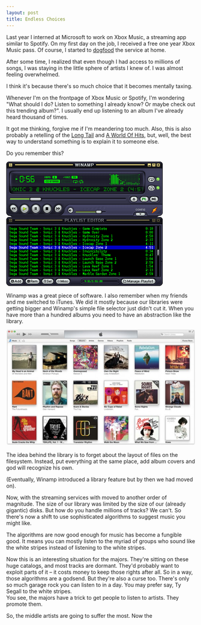 ```yaml
---
layout: post
title: Endless Choices
---
```

Last year I interned at Microsoft to work on Xbox Music, a streaming app similar to Spotify. On my first day on the job, I received a free one year Xbox Music pass. Of course, I started to [dogfood](http://en.wikipedia.org/wiki/Dogfooding) the service at home.

After some time, I realized that even though I had access to millions of songs, I was staying in the little sphere of artists I knew of. I was almost feeling overwhelmed.

<!-- more -->

I think it's because there's so much choice that it becomes mentally taxing. 

Whenever I'm on the frontpage of Xbox Music or Spotify, I'm wondering "What should I do? Listen to something I already know? Or maybe check out this trending album?". I usually end up listening to an album I've already heard thousand of times.

It got me thinking, forgive me if I'm meandering too much. Also, this is also probably a retelling of the [Long Tail](http://www.amazon.com/The-Long-Tail-Business-Selling/dp/1401309666/ref=sr_1_1?ie=UTF8&qid=1392664147&sr=8-1&keywords=the+long+tail) and [A World Of Hits](http://www.economist.com/node/14959982), but, well, the best way to understand something is to explain it to someone else.

Do you remember this?

![Winamp screenshot](images/endless/winamp.gif)

Winamp was a great piece of software. I also remember when my friends and me switched to iTunes. We did it mostly because our libraries were getting bigger and Winamp's simple file selector just didn't cut it. When you have more than a hundred albums you need to have an abstraction like the library.

![Itunes library](images/endless/itunes_library.jpg)

The idea behind the library is to forget about the layout of files on the filesystem. Instead, put everything at the same place, add 
album covers and god will recognize his own.

(Eventually, Winamp introduced a library feature but by then we had moved on).


Now, with the streaming services with moved to another order of magnitude. The size of our library was limited by the size of our (already gigantic) disks. 
But how do you handle millions of tracks? We can't. So there's now a shift to use sophisticated algorithms to suggest music you might like.

The algorithms are now good enough for music has become a fungible good. It means you can mostly listen to the myriad of groups who sound like the white stripes instead of listening to the white stripes.

Now this is an interesting situation for the majors. They're sitting on these huge catalogs, and most tracks are dormant. They'd probably want to exploit parts of it &ndash; it costs money to keep those rights after all. So in a way, those algorithms are a godsend. But they're also a curse too. There's only so much garage rock you can listen to in a day. You may prefer say, Ty Segall to the white stripes.  
You see, the majors have a trick to get people to listen to artists. They promote them. 

So, the middle artists are going to suffer the most. Now the 

